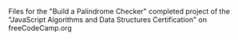 Files for the "Build a Palindrome Checker" completed project of the "JavaScript Algorithms and Data Structures Certification" on freeCodeCamp.org
